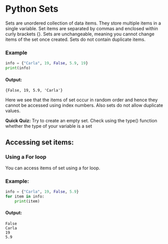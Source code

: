 # Python Sets
Sets are unordered collection of data items. They store multiple items in a single variable. Set items are separated by commas and enclosed within curly brackets {}. Sets are unchangeable, meaning you cannot change items of the set once created. Sets do not contain duplicate items.

### Example
```python
info = {"Carla", 19, False, 5.9, 19}
print(info)
```
#### Output:
```
{False, 19, 5.9, 'Carla'}
 ```
Here we see that the items of set occur in random order and hence they cannot be accessed using index numbers. Also sets do not allow duplicate values.

 **Quick Quiz:** Try to create an empty set. Check using the type() function whether the type of your variable is a set

## Accessing set items:
 

### Using a For loop
You can access items of set using a for loop. 

### Example:
```python
info = {"Carla", 19, False, 5.9}
for item in info:
    print(item)
  ```
#### Output:
```
False
Carla
19
5.9
```
